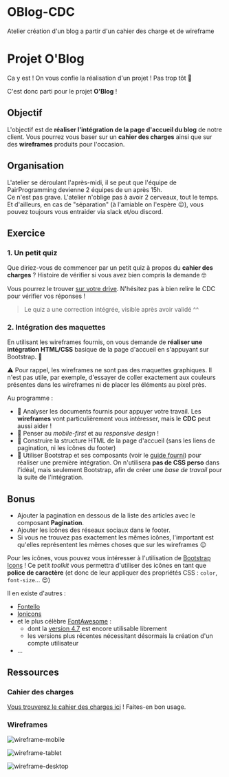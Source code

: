 # OBlog-CDC
Atelier création d'un blog a partir d'un cahier des charge et de wireframe

# Projet O'Blog

Ca y est ! On vous confie la réalisation d'un projet ! Pas trop tôt :muscle:

C'est donc parti pour le projet **O'Blog** !

## Objectif

L'objectif est de **réaliser l'intégration de la page d'accueil du blog** de notre client. Vous pourrez vous baser sur un **cahier des charges** ainsi que sur des **wireframes** produits pour l'occasion.

## Organisation

L'atelier se déroulant l'après-midi, il se peut que l'équipe de PairProgramming devienne 2 équipes de un après 15h.  
Ce n'est pas grave. L'atelier n'oblige pas à avoir 2 cerveaux, tout le temps.  
Et d'ailleurs, en cas de "séparation" (à l'amiable on l'espère :wink:), vous pouvez toujours vous entraider via slack et/ou discord.

## Exercice

### 1. Un petit quiz

Que diriez-vous de commencer par un petit quiz à propos du **cahier des charges** ? Histoire de vérifier si vous avez bien compris la demande :nerd_face:

Vous pourrez le trouver [sur votre drive](https://forms.gle/XbJSTrCoK51BwB2w6). N'hésitez pas à bien relire le CDC pour vérifier vos réponses !

> Le quiz a une correction intégrée, visible après avoir validé ^^

### 2. Intégration des maquettes

En utilisant les wireframes fournis, on vous demande de **réaliser une intégration HTML/CSS** basique de la page d'accueil en s'appuyant sur Bootstrap. :tada:

:warning: Pour rappel, les wireframes ne sont pas des maquettes graphiques. Il n'est pas utile, par exemple, d'essayer de coller exactement aux couleurs présentes dans les wireframes ni de placer les éléments au pixel près.

Au programme :

* :mag_right: Analyser les documents fournis pour appuyer votre travail. Les **wireframes** vont particulièrement vous intéresser, mais le **CDC** peut aussi aider !
* :iphone: Penser au _mobile-first_ et au _responsive design_ !
* :hammer: Construire la structure HTML de la page d'accueil (sans les liens de pagination, ni les icônes du footer)
* :wrench: Utiliser Bootstrap et ses composants (voir le [guide fourni](guide_bootstrap.md)) pour réaliser une première intégration. On n'utilisera **pas de CSS perso** dans l'idéal, mais seulement Bootstrap, afin de créer une _base de travail_ pour la suite de l'intégration.

## Bonus

* Ajouter la pagination en dessous de la liste des articles avec le composant **Pagination**.
* Ajouter les icônes des réseaux sociaux dans le footer.
* Si vous ne trouvez pas exactement les mêmes icônes, l'important est qu'elles représentent les mêmes choses que sur les wireframes 😉

Pour les icônes, vous pouvez vous intéresser à l'utilisation de [Bootstrap Icons](https://icons.getbootstrap.com/) ! Ce petit _toolkit_ vous permettra d'utiliser des icônes en tant que **police de caractère** (et donc de leur appliquer des propriétés CSS : `color`, `font-size`... 😍)

Il en existe d'autres :
- [Fontello](http://fontello.com/)
- [Ionicons](https://ionicons.com/)
- et le plus célèbre [FontAwesome](https://fontawesome.com) :
  - dont la [version 4.7](https://fontawesome.com/v4.7/get-started/) est encore utilisable librement
  - les versions plus récentes nécessitant désormais la création d'un compte utilisateur
- ...

## Ressources

### Cahier des charges

[Vous trouverez le cahier des charges ici](cdc/cdc-blog.md) ! Faites-en bon usage.

### Wireframes

![wireframe-mobile](wireframe/wireframe-mobile.png)

![wireframe-tablet](wireframe/wireframe-tablet.png)

![wireframe-desktop](wireframe/wireframe-desktop.png)
